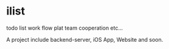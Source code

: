# ilist
todo list work flow plat team cooperation etc...

A project include backend-server, iOS App, Website and soon.
